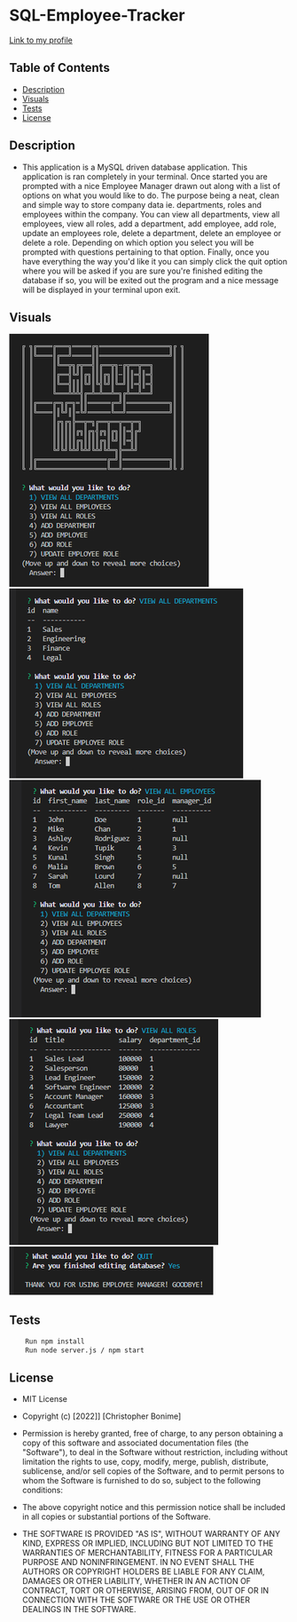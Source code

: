 # SQL-Employee-Tracker

[Link to my profile](https://github.com/cujion)

## Table of Contents
- [Description](#description)
- [Visuals](#visuals)
- [Tests](#tests)
- [License](#license)


## Description
* This application is a MySQL driven database application. This application is ran completely in your terminal. Once started you are prompted with a nice Employee Manager drawn out along with a list of options on what you would like to do. The purpose being a neat, clean and simple way to store company data ie. departments, roles and employees within the company. You can view all departments, view all employees, view all roles, add a department, add employee, add role, update an employees role, delete a department, delete an employee or delete a role. Depending on which option you select you will be prompted with questions pertaining to that option. Finally, once you have everything the way you'd like it you can simply click the quit option where you will be asked if you are sure you're finished editing the database if so, you will be exited out the program and a nice message will be displayed in your terminal upon exit.

## Visuals
![Homescreen](./assets/images/homescreen.png)
![View All Departments](./assets/images/ViewAllDept.png)
![View All Employees](./assets/images/ViewAllEmp.png)
![View All Roles](./assets/images/ViewAllRoles.png)
![Exit](./assets/images/Exit.png)

## Tests
``` Open application in your terminal
    Run npm install
    Run node server.js / npm start
```

## License
* MIT License

* Copyright (c) [2022]] [Christopher Bonime]

* Permission is hereby granted, free of charge, to any person obtaining a copy
of this software and associated documentation files (the "Software"), to deal
in the Software without restriction, including without limitation the rights
to use, copy, modify, merge, publish, distribute, sublicense, and/or sell
copies of the Software, and to permit persons to whom the Software is
furnished to do so, subject to the following conditions:

* The above copyright notice and this permission notice shall be included in all
copies or substantial portions of the Software.

* THE SOFTWARE IS PROVIDED "AS IS", WITHOUT WARRANTY OF ANY KIND, EXPRESS OR
IMPLIED, INCLUDING BUT NOT LIMITED TO THE WARRANTIES OF MERCHANTABILITY,
FITNESS FOR A PARTICULAR PURPOSE AND NONINFRINGEMENT. IN NO EVENT SHALL THE
AUTHORS OR COPYRIGHT HOLDERS BE LIABLE FOR ANY CLAIM, DAMAGES OR OTHER
LIABILITY, WHETHER IN AN ACTION OF CONTRACT, TORT OR OTHERWISE, ARISING FROM,
OUT OF OR IN CONNECTION WITH THE SOFTWARE OR THE USE OR OTHER DEALINGS IN THE
SOFTWARE.